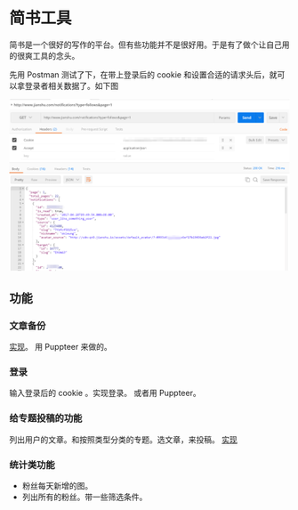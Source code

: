 # 简书工具
简书是一个很好的写作的平台。但有些功能并不是很好用。于是有了做个让自己用的很爽工具的念头。

先用 Postman 测试了下，在带上登录后的 cookie 和设置合适的请求头后，就可以拿登录者相关数据了。如下图

![](test.png)

## 功能
### 文章备份
[实现](artcile-backup)。 用 Puppteer 来做的。

### 登录
输入登录后的 cookie 。实现登录。 或者用 Puppteer。

### 给专题投稿的功能
列出用户的文章。和按照类型分类的专题。选文章，来投稿。 [实现](bin/submit-article.js)

### 统计类功能
* 粉丝每天新增的图。
* 列出所有的粉丝。带一些筛选条件。
